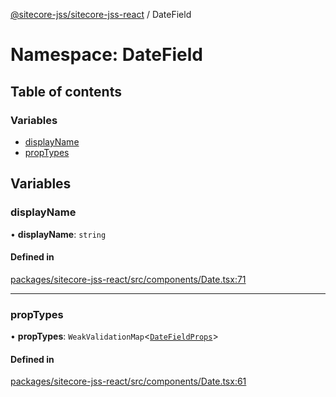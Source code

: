 [@sitecore-jss/sitecore-jss-react](../README.md) / DateField

# Namespace: DateField

## Table of contents

### Variables

- [displayName](DateField.md#displayname)
- [propTypes](DateField.md#proptypes)

## Variables

### displayName

• **displayName**: `string`

#### Defined in

[packages/sitecore-jss-react/src/components/Date.tsx:71](https://github.com/Sitecore/jss/blob/9071f53e6/packages/sitecore-jss-react/src/components/Date.tsx#L71)

___

### propTypes

• **propTypes**: `WeakValidationMap`\<[`DateFieldProps`](../interfaces/DateFieldProps.md)\>

#### Defined in

[packages/sitecore-jss-react/src/components/Date.tsx:61](https://github.com/Sitecore/jss/blob/9071f53e6/packages/sitecore-jss-react/src/components/Date.tsx#L61)
